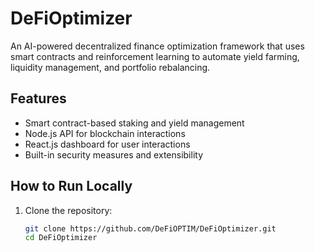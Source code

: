 # DeFiOptimizer
An AI-powered decentralized finance optimization framework that uses smart contracts and reinforcement learning to automate yield farming, liquidity management, and portfolio rebalancing.

## Features
- Smart contract-based staking and yield management
- Node.js API for blockchain interactions
- React.js dashboard for user interactions
- Built-in security measures and extensibility

## How to Run Locally
1. Clone the repository:
   ```bash
   git clone https://github.com/DeFiOPTIM/DeFiOptimizer.git
   cd DeFiOptimizer
